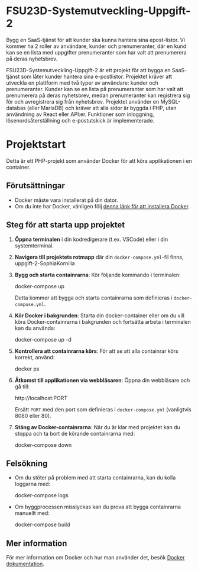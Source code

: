 # FSU23D-Systemutveckling-Uppgift-2

Bygg en SaaS-tjänst för att kunder ska kunna hantera sina epost-listor. Vi kommer ha 2 roller av användare, kunder och prenumeranter, där en kund kan se en lista med uppgifter prenumeranter som har valt att prenumerera på deras nyhetsbrev.

FSU23D-Systemutveckling-Uppgift-2 är ett projekt för att bygga en SaaS-tjänst som låter kunder hantera sina e-postlistor. Projektet kräver att utveckla en plattform med två typer av användare: kunder och prenumeranter. Kunder kan se en lista på prenumeranter som har valt att prenumerera på deras nyhetsbrev, medan prenumeranter kan registrera sig för och avregistrera sig från nyhetsbrev. Projektet använder en MySQL-databas (eller MariaDB) och kräver att alla sidor är byggda i PHP, utan användning av React eller API:er. Funktioner som inloggning, lösenordsåterställning och e-postutskick är implementerade.

# Projektstart

Detta är ett PHP-projekt som använder Docker för att köra applikationen i en container.

## Förutsättningar

- Docker måste vara installerat på din dator.
- Om du inte har Docker, vänligen följ [denna länk för att installera Docker](https://www.docker.com/get-started).

## Steg för att starta upp projektet

1. **Öppna terminalen** i din kodredigerare (t.ex. VSCode) eller i din systemterminal.

2. **Navigera till projektets rotmapp** där din `docker-compose.yml`-fil finns, uppgift-2-SophiaKornilia

3. **Bygg och starta containrarna**:
   Kör följande kommando i terminalen:

   docker-compose up

   Detta kommer att bygga och starta containrarna som definieras i `docker-compose.yml`.

4. **Kör Docker i bakgrunden**:
   Starta din docker-container eller om du vill köra Docker-containrarna i bakgrunden och fortsätta arbeta i terminalen kan du använda:

   docker-compose up -d

5. **Kontrollera att containrarna körs**:
   För att se att alla containrar körs korrekt, använd:

   docker ps

6. **Åtkomst till applikationen via webbläsaren**:
   Öppna din webbläsare och gå till:

   http://localhost:PORT

   Ersätt `PORT` med den port som definieras i `docker-compose.yml` (vanligtvis 8080 eller 80).

7. **Stäng av Docker-containrarna**:
   När du är klar med projektet kan du stoppa och ta bort de körande containrarna med:

   docker-compose down

## Felsökning

- Om du stöter på problem med att starta containrarna, kan du kolla loggarna med:

  docker-compose logs

- Om byggprocessen misslyckas kan du prova att bygga containrarna manuellt med:

  docker-compose build

## Mer information

För mer information om Docker och hur man använder det, besök [Docker dokumentation](https://docs.docker.com/).
